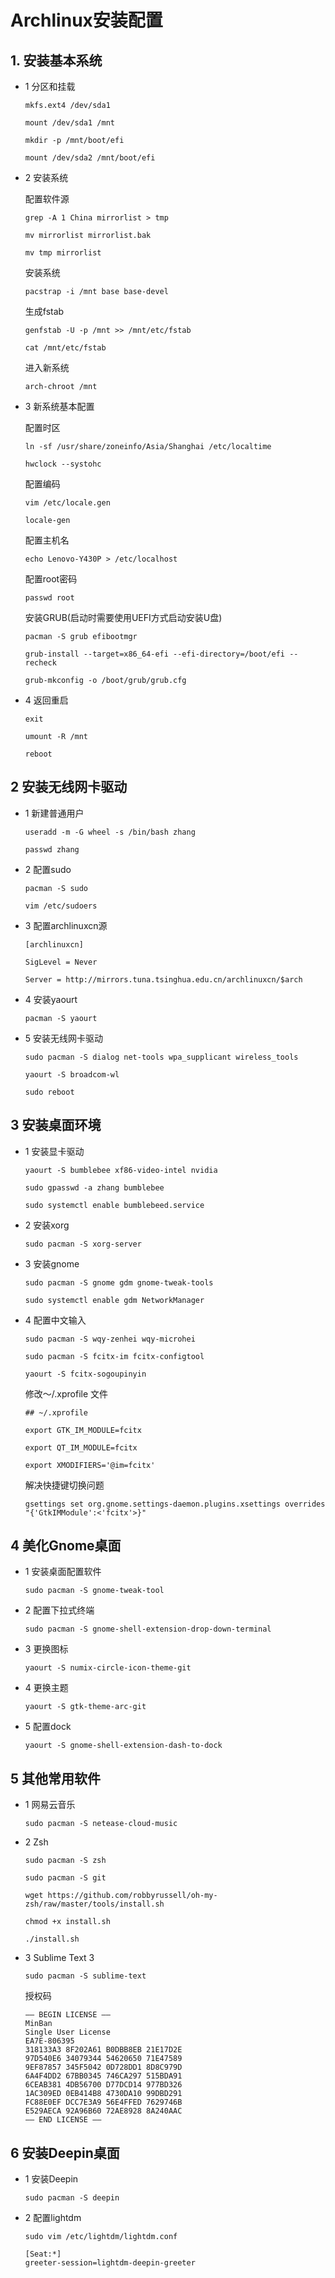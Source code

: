 
# Archlinux安装配置

## 1. 安装基本系统

- 1 分区和挂载

	`mkfs.ext4 /dev/sda1`

	`mount /dev/sda1 /mnt`

	`mkdir -p /mnt/boot/efi`

	`mount /dev/sda2 /mnt/boot/efi`

- 2 安装系统

	配置软件源

	`grep -A 1 China mirrorlist > tmp`

	`mv mirrorlist mirrorlist.bak`

	`mv tmp mirrorlist`

	安装系统

	`pacstrap -i /mnt base base-devel`

	生成fstab

	`genfstab -U -p /mnt >> /mnt/etc/fstab`

	`cat /mnt/etc/fstab`

	进入新系统

	`arch-chroot /mnt`

- 3 新系统基本配置
	
	配置时区

	`ln -sf /usr/share/zoneinfo/Asia/Shanghai /etc/localtime`

	`hwclock --systohc`

	配置编码

	`vim /etc/locale.gen`

	`locale-gen`

	配置主机名

	`echo Lenovo-Y430P > /etc/localhost`

	配置root密码

	`passwd root`

	安装GRUB(启动时需要使用UEFI方式启动安装U盘)

	`pacman -S grub efibootmgr`

	`grub-install --target=x86_64-efi --efi-directory=/boot/efi --recheck`

	`grub-mkconfig -o /boot/grub/grub.cfg`

- 4 返回重启
	
	`exit`

	`umount -R /mnt`

	`reboot`

## 2 安装无线网卡驱动

- 1 新建普通用户
	
	`useradd -m -G wheel -s /bin/bash zhang`

	`passwd zhang`

- 2 配置sudo

	`pacman -S sudo`

	`vim /etc/sudoers`

- 3 配置archlinuxcn源

	`[archlinuxcn]`

	`SigLevel = Never`
	
	`Server = http://mirrors.tuna.tsinghua.edu.cn/archlinuxcn/$arch`

- 4 安装yaourt
	
	`pacman -S yaourt`

- 5 安装无线网卡驱动 
	
	`sudo pacman -S dialog net-tools wpa_supplicant wireless_tools`

	`yaourt -S broadcom-wl`

	`sudo reboot`

## 3 安装桌面环境

- 1 安装显卡驱动

	`yaourt -S bumblebee xf86-video-intel nvidia`

	`sudo gpasswd -a zhang bumblebee`

	`sudo systemctl enable bumblebeed.service`

- 2 安装xorg

	`sudo pacman -S xorg-server`

- 3 安装gnome

	`sudo pacman -S gnome gdm gnome-tweak-tools`

	`sudo systemctl enable gdm NetworkManager`

- 4 配置中文输入	
	
	`sudo pacman -S wqy-zenhei wqy-microhei`

	`sudo pacman -S fcitx-im fcitx-configtool`

	`yaourt -S fcitx-sogoupinyin`

	修改～/.xprofile 文件

	`## ~/.xprofile`

	`export GTK_IM_MODULE=fcitx`
	
	`export QT_IM_MODULE=fcitx`
	
	`export XMODIFIERS='@im=fcitx'`

	解决快捷键切换问题

	`gsettings set org.gnome.settings-daemon.plugins.xsettings overrides "{'GtkIMModule':<'fcitx'>}"`

## 4 美化Gnome桌面

- 1 安装桌面配置软件

	`sudo pacman -S gnome-tweak-tool`

- 2 配置下拉式终端

	`sudo pacman -S gnome-shell-extension-drop-down-terminal`

- 3 更换图标

	`yaourt -S numix-circle-icon-theme-git`

- 4 更换主题

	`yaourt -S gtk-theme-arc-git`

- 5 配置dock 

	`yaourt -S gnome-shell-extension-dash-to-dock`

## 5 其他常用软件

- 1 网易云音乐

    `sudo pacman -S netease-cloud-music`

- 2 Zsh

    `sudo pacman -S zsh`

    `sudo pacman -S git`
    
    `wget https://github.com/robbyrussell/oh-my-zsh/raw/master/tools/install.sh`
    
    `chmod +x install.sh`

    `./install.sh`

- 3 Sublime Text 3

	`sudo pacman -S sublime-text`

	授权码

	```
	—– BEGIN LICENSE —–
	MinBan
	Single User License
	EA7E-806395
	318133A3 8F202A61 B0DBB8EB 21E17D2E
	97D540E6 34079344 54620650 71E47589
	9EF87857 345F5042 0D728DD1 8D8C979D
	6A4F4DD2 67BB0345 746CA297 515BDA91
	6CEAB381 4DB56700 D77DCD14 977BD326
	1AC309ED 0EB414B8 4730DA10 99DBD291
	FC88E0EF DCC7E3A9 56E4FFED 7629746B
	E529AECA 92A96B60 72AE8928 8A240AAC
	—— END LICENSE ——
	```

## 6 安装Deepin桌面

- 1 安装Deepin

    `sudo pacman -S deepin` 

- 2 配置lightdm

    `sudo vim /etc/lightdm/lightdm.conf`

    ```
    [Seat:*] 
    greeter-session=lightdm-deepin-greeter
    ```
    
       


	



